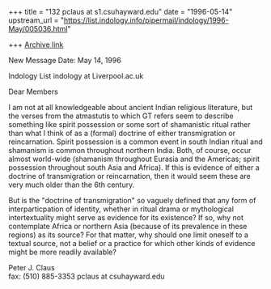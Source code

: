 +++
title = "132 pclaus at s1.csuhayward.edu"
date = "1996-05-14"
upstream_url = "https://list.indology.info/pipermail/indology/1996-May/005036.html"

+++
[Archive link](https://list.indology.info/pipermail/indology/1996-May/005036.html)


New Message
Date: May 14, 1996 

Indology List
indology at Liverpool.ac.uk

Dear Members

I am not at all knowledgeable about ancient Indian religious
literature, but the verses from the atmastutis to which GT refers
seem to describe something like spirit possession or some sort of
shamanistic ritual rather than what I think of as a (formal)
doctrine of either transmigration or reincarnation.  Spirit
possession is a common event in south Indian ritual and shamanism
is common throughout northern India. Both, of course, occur
almost world-wide (shamanism throughout Eurasia and the Americas;
spirit possession throughout south Asia and Africa). If this is
evidence of either a doctrine of transmigration or reincarnation,
then it would seem these are very much older than the 6th
century.

But is the "doctrine of transmigration" so vaguely defined that
any form of interparticpation of identity, whether in ritual
drama or mythological intertextuality might serve as evidence for
its existence?  If so, why not contemplate Africa or northern
Asia (because of its prevalence in these regions) as its source?
For that matter, why should one limit oneself to a textual
source, not a belief or a practice for which other kinds of
evidence might be more readily available?

Peter J. Claus                        
fax: (510) 885-3353
pclaus at csuhayward.edu




